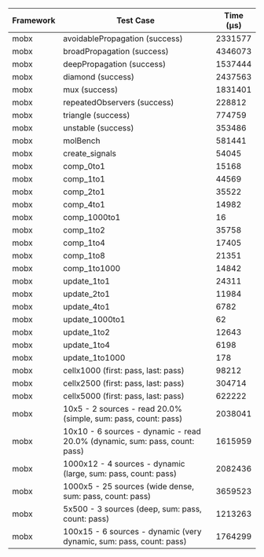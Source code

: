 | Framework | Test Case | Time (μs) |
| --- | --- | --- |
| mobx | avoidablePropagation (success) | 2331577 |
| mobx | broadPropagation (success) | 4346073 |
| mobx | deepPropagation (success) | 1537444 |
| mobx | diamond (success) | 2437563 |
| mobx | mux (success) | 1831401 |
| mobx | repeatedObservers (success) | 228812 |
| mobx | triangle (success) | 774759 |
| mobx | unstable (success) | 353486 |
| mobx | molBench | 581441 |
| mobx | create_signals | 54045 |
| mobx | comp_0to1 | 15168 |
| mobx | comp_1to1 | 44569 |
| mobx | comp_2to1 | 35522 |
| mobx | comp_4to1 | 14982 |
| mobx | comp_1000to1 | 16 |
| mobx | comp_1to2 | 35758 |
| mobx | comp_1to4 | 17405 |
| mobx | comp_1to8 | 21351 |
| mobx | comp_1to1000 | 14842 |
| mobx | update_1to1 | 24311 |
| mobx | update_2to1 | 11984 |
| mobx | update_4to1 | 6782 |
| mobx | update_1000to1 | 62 |
| mobx | update_1to2 | 12643 |
| mobx | update_1to4 | 6198 |
| mobx | update_1to1000 | 178 |
| mobx | cellx1000 (first: pass, last: pass) | 98212 |
| mobx | cellx2500 (first: pass, last: pass) | 304714 |
| mobx | cellx5000 (first: pass, last: pass) | 622222 |
| mobx | 10x5 - 2 sources - read 20.0% (simple, sum: pass, count: pass) | 2038041 |
| mobx | 10x10 - 6 sources - dynamic - read 20.0% (dynamic, sum: pass, count: pass) | 1615959 |
| mobx | 1000x12 - 4 sources - dynamic (large, sum: pass, count: pass) | 2082436 |
| mobx | 1000x5 - 25 sources (wide dense, sum: pass, count: pass) | 3659523 |
| mobx | 5x500 - 3 sources (deep, sum: pass, count: pass) | 1213263 |
| mobx | 100x15 - 6 sources - dynamic (very dynamic, sum: pass, count: pass) | 1764299 |
